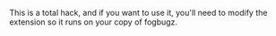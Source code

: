 This is a total hack, and if you want to use it, you'll need to modify the extension so it runs on your copy of fogbugz.